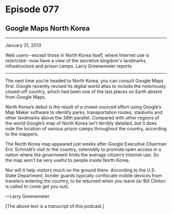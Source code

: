 # Episode 077

## Google Maps North Korea

---

January 31, 2013

Web users--except those in North Korea itself, where Internet use is restricted--now have a view of the secretive kingdom's landmarks, infrastructure and prison camps. Larry Greenemeier reports

---

The next time you’re headed to North Korea, you can consult Google Maps first. Google recently revised its digital world atlas to include the notoriously closed-off country, which had been one of the last places on Earth absent from Google Maps.

North Korea’s debut is the result of a crowd-sourced effort using Google’s Map Maker software to identify parks, transportation routes, stadiums and other landmarks above the 38th parallel. Compared with other regions of the world Google’s map of North Korea isn’t terribly detailed, but it does note the location of various prison camps throughout the country, according to the mappers.

The North Korea map appeared just weeks after Google Executive Chairman Eric Schmidt’s visit to the country, ostensibly to promote open access in a nation where the government limits the average citizen’s Internet use. So the map won’t be very useful to people inside North Korea.

Nor will it help visitors much on the ground there. According to the U.S. State Department, border guards typically confiscate mobile devices from travelers entering the country, to be returned when you leave (or Bill Clinton is called to come get you out).

—Larry Greenemeier

[The above text is a transcript of this podcast.]

